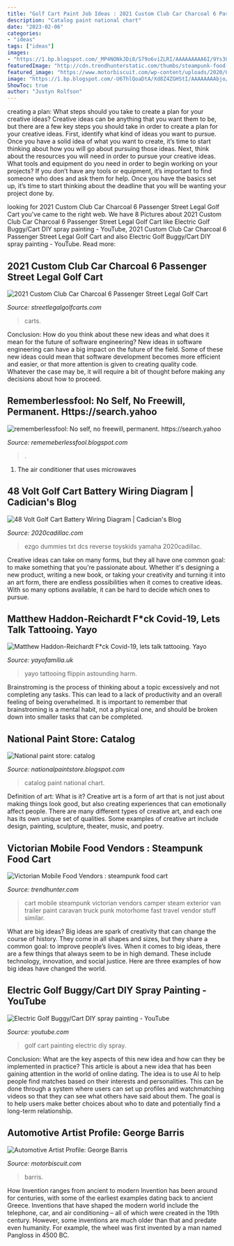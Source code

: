 ```yaml
---
title: "Golf Cart Paint Job Ideas : 2021 Custom Club Car Charcoal 6 Passenger Street Legal Golf Cart"
description: "Catalog paint national chart"
date: "2023-02-06"
categories:
- "ideas"
tags: ["ideas"]
images:
- "https://1.bp.blogspot.com/_MP4NONkJDi8/S79o6viZLRI/AAAAAAAAA6I/9Ys30m_2YUw/s1600/color_chart.jpg"
featuredImage: "http://cdn.trendhunterstatic.com/thumbs/steampunk-food-cart.jpeg"
featured_image: "https://www.motorbiscuit.com/wp-content/uploads/2020/04/Bob-Hope-Golf-Cart-1024x684.jpg"
image: "https://1.bp.blogspot.com/-U6ThlQoaDtA/Xd8Z4ZGHStI/AAAAAAAAbjo/_4DCsnRQQ_QmusNIbUK-RzHl0ScQ9LOlACLcBGAsYHQ/w1200-h630-p-k-no-nu/Untitled27.png"
ShowToc: true
author: "Justyn Rolfson"
---
```



creating a plan: What steps should you take to create a plan for your creative ideas?
Creative ideas can be anything that you want them to be, but there are a few key steps you should take in order to create a plan for your creative ideas. First, identify what kind of ideas you want to pursue. Once you have a solid idea of what you want to create, it’s time to start thinking about how you will go about pursuing those ideas. 
Next, think about the resources you will need in order to pursue your creative ideas. What tools and equipment do you need in order to begin working on your projects? If you don’t have any tools or equipment, it’s important to find someone who does and ask them for help. Once you have the basics set up, it’s time to start thinking about the deadline that you will be wanting your project done by.

	

		
looking for 2021 Custom Club Car Charcoal 6 Passenger Street Legal Golf Cart you've came to the right web. We have 8 Pictures about 2021 Custom Club Car Charcoal 6 Passenger Street Legal Golf Cart like Electric Golf Buggy/Cart DIY spray painting - YouTube, 2021 Custom Club Car Charcoal 6 Passenger Street Legal Golf Cart and also Electric Golf Buggy/Cart DIY spray painting - YouTube. Read more:
		
    
## 2021 Custom Club Car Charcoal 6 Passenger Street Legal Golf Cart

<img loading=lazy src="https://streetlegalgolfcarts.com/wp-content/uploads/2021/03/IMG_1544-scaled.jpg" onerror="this.onerror=null;this.src='https://tse2.mm.bing.net/th?id=OIP.bQNJgqPCE6MCQrplitJSQAHaJ4&amp;pid=15.1';" alt="2021 Custom Club Car Charcoal 6 Passenger Street Legal Golf Cart">

_Source: streetlegalgolfcarts.com_

>carts. 

	

Conclusion: How do you think about these new ideas and what does it mean for the future of software engineering?
New ideas in software engineering can have a big impact on the future of the field. Some of these new ideas could mean that software development becomes more efficient and easier, or that more attention is given to creating quality code. Whatever the case may be, it will require a bit of thought before making any decisions about how to proceed.

    
## Rememberlessfool: No Self, No Freewill, Permanent. Https://search.yahoo

<img loading=lazy src="https://1.bp.blogspot.com/-U6ThlQoaDtA/Xd8Z4ZGHStI/AAAAAAAAbjo/_4DCsnRQQ_QmusNIbUK-RzHl0ScQ9LOlACLcBGAsYHQ/w1200-h630-p-k-no-nu/Untitled27.png" onerror="this.onerror=null;this.src='https://tse3.mm.bing.net/th?id=OIP.kDKNfe5q211Mz4NmgKGKMwHaD4&amp;pid=15.1';" alt="rememberlessfool: No self, no freewill, permanent. https://search.yahoo">

_Source: rememeberlessfool.blogspot.com_

>. 

	

1. The air conditioner that uses microwaves

    
## 48 Volt Golf Cart Battery Wiring Diagram | Cadician&#039;s Blog

<img loading=lazy src="https://2020cadillac.com/wp-content/uploads/2019/02/1992-ezgo-36-volt-solenoid-wiring-diagram-wiring-diagram-explained-48-volt-golf-cart-battery-wiring-diagram.jpg" onerror="this.onerror=null;this.src='https://tse1.mm.bing.net/th?id=OIP.dv5VU8go87rq47jY2To-CAHaEK&amp;pid=15.1';" alt="48 Volt Golf Cart Battery Wiring Diagram | Cadician&#039;s Blog">

_Source: 2020cadillac.com_

>ezgo dummies txt dcs reverse toyskids yamaha 2020cadillac. 

	

Creative ideas can take on many forms, but they all have one common goal: to make something that you're passionate about. Whether it's designing a new product, writing a new book, or taking your creativity and turning it into an art form, there are endless possibilities when it comes to creative ideas. With so many options available, it can be hard to decide which ones to pursue.

    
## Matthew Haddon-Reichardt F*ck Covid-19, Lets Talk Tattooing. Yayo

<img loading=lazy src="https://cdn.shopify.com/s/files/1/2156/7915/articles/84446452_2524243211187043_8551751735738105856_n_1200x1200.jpg?v=1586011208" onerror="this.onerror=null;this.src='https://tse4.mm.bing.net/th?id=OIP.QtkL83154x40plIeVrP7YQHaHa&amp;pid=15.1';" alt="Matthew Haddon-Reichardt F*ck Covid-19, lets talk tattooing. Yayo">

_Source: yayofamilia.uk_

>yayo tattooing flippin astounding harm. 

	

Brainstroming is the process of thinking about a topic excessively and not completing any tasks. This can lead to a lack of productivity and an overall feeling of being overwhelmed. It is important to remember that brainstroming is a mental habit, not a physical one, and should be broken down into smaller tasks that can be completed.

    
## National Paint Store: Catalog

<img loading=lazy src="https://1.bp.blogspot.com/_MP4NONkJDi8/S79o6viZLRI/AAAAAAAAA6I/9Ys30m_2YUw/s1600/color_chart.jpg" onerror="this.onerror=null;this.src='https://tse3.mm.bing.net/th?id=OIP.n8W7BozCHgs2yTS7s_YxrAHaDl&amp;pid=15.1';" alt="National paint store: catalog">

_Source: nationalpaintstore.blogspot.com_

>catalog paint national chart. 

	

Definition of art: What is it?
Creative art is a form of art that is not just about making things look good, but also creating experiences that can emotionally affect people. There are many different types of creative art, and each one has its own unique set of qualities. Some examples of creative art include design, painting, sculpture, theater, music, and poetry.

    
## Victorian Mobile Food Vendors : Steampunk Food Cart

<img loading=lazy src="http://cdn.trendhunterstatic.com/thumbs/steampunk-food-cart.jpeg" onerror="this.onerror=null;this.src='https://tse1.mm.bing.net/th?id=OIP.Y-TY1_kUGZqVTFvFOMvvygHaFK&amp;pid=15.1';" alt="Victorian Mobile Food Vendors : steampunk food cart">

_Source: trendhunter.com_

>cart mobile steampunk victorian vendors camper steam exterior van trailer paint caravan truck punk motorhome fast travel vendor stuff similar. 

	

What are big ideas?
Big ideas are spark of creativity that can change the course of history. They come in all shapes and sizes, but they share a common goal: to improve people’s lives. When it comes to big ideas, there are a few things that always seem to be in high demand. These include technology, innovation, and social justice. Here are three examples of how big ideas have changed the world.

    
## Electric Golf Buggy/Cart DIY Spray Painting - YouTube

<img loading=lazy src="https://i.ytimg.com/vi/SoP6QEukVA8/maxresdefault.jpg" onerror="this.onerror=null;this.src='https://tse3.mm.bing.net/th?id=OIP.bipXsOnj02CSscQ5FfbS5wHaEK&amp;pid=15.1';" alt="Electric Golf Buggy/Cart DIY spray painting - YouTube">

_Source: youtube.com_

>golf cart painting electric diy spray. 

	

Conclusion: What are the key aspects of this new idea and how can they be implemented in practice?
This article is about a new idea that has been gaining attention in the world of online dating. The idea is to use AI to help people find matches based on their interests and personalities. This can be done through a system where users can set up profiles and watchmatching videos so that they can see what others have said about them. The goal is to help users make better choices about who to date and potentially find a long-term relationship.

    
## Automotive Artist Profile: George Barris

<img loading=lazy src="https://www.motorbiscuit.com/wp-content/uploads/2020/04/Bob-Hope-Golf-Cart-1024x684.jpg" onerror="this.onerror=null;this.src='https://tse1.mm.bing.net/th?id=OIP.aYiSBLQFVOa0ZLQJAWeVfQHaE8&amp;pid=15.1';" alt="Automotive Artist Profile: George Barris">

_Source: motorbiscuit.com_

>barris. 

	

How Invention ranges from ancient to modern
Invention has been around for centuries, with some of the earliest examples dating back to ancient Greece. Inventions that have shaped the modern world include the telephone, car, and air conditioning – all of which were created in the 19th century. However, some inventions are much older than that and predate even humanity. For example, the wheel was first invented by a man named Pangloss in 4500 BC.

